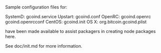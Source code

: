 Sample configuration files for:

SystemD: gcoind.service
Upstart: gcoind.conf
OpenRC:  gcoind.openrc
         gcoind.openrcconf
CentOS:  gcoind.init
OS X:    org.bitcoin.gcoind.plist

have been made available to assist packagers in creating node packages here.

See doc/init.md for more information.
